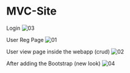 # MVC-Site

Login
![03](https://user-images.githubusercontent.com/74712552/234271095-5469e4e9-04b6-4b43-8700-3572f7c119ca.png)


User Reg Page
![01](https://user-images.githubusercontent.com/74712552/234185035-1589d859-af30-4ef2-832c-9b4cd2a032c0.png)

User view page inside the webapp (crud)
![02](https://user-images.githubusercontent.com/74712552/234185190-187f3f28-7969-4c18-b89e-4a158bfa67f4.png)

After adding the Bootstrap (new look)
![04](https://user-images.githubusercontent.com/74712552/234467236-affc8423-964b-4881-982a-f89875709be5.png)
